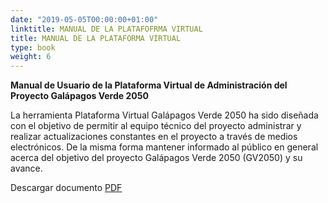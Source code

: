 ```yaml
---
date: "2019-05-05T00:00:00+01:00"
linktitle: MANUAL DE LA PLATAFOFRMA VIRTUAL
title: MANUAL DE LA PLATAFORMA VIRTUAL
type: book
weight: 6
---
```


**Manual de Usuario de la Plataforma Virtual de Administración del Proyecto Galápagos Verde 2050**

La herramienta Plataforma Virtual Galápagos Verde 2050 ha sido diseñada 
con el objetivo de permitir al equipo técnico del proyecto administrar y realizar 
actualizaciones constantes en el proyecto a través de medios electrónicos. De 
la misma forma mantener informado al público en general acerca del objetivo 
del proyecto Galápagos Verde 2050 (GV2050) y su avance.

Descargar documento [PDF](/resources/chapter1/manual_admin_2016.pdf)